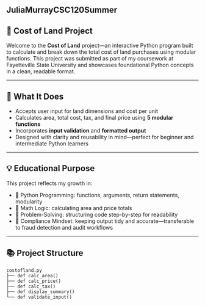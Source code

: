 ## JuliaMurrayCSC120Summer
## 🧮 Cost of Land Project

Welcome to the **Cost of Land** project—an interactive Python program built to calculate and break down the total cost of land purchases using modular functions. This project was submitted as part of my coursework at Fayetteville State University and showcases foundational Python concepts in a clean, readable format.

---

## 🔧 What It Does

- Accepts user input for land dimensions and cost per unit
- Calculates area, total cost, tax, and final price using **5 modular functions**
- Incorporates **input validation** and **formatted output**
- Designed with clarity and reusability in mind—perfect for beginner and intermediate Python learners

---

## 💡 Educational Purpose

This project reflects my growth in:
- 🐍 Python Programming: functions, arguments, return statements, modularity
- 📐 Math Logic: calculating area and price totals
- 🧠 Problem-Solving: structuring code step-by-step for readability
- 🧾 Compliance Mindset: keeping output tidy and accurate—transferable to fraud detection and audit workflows

---

## 📚 Project Structure

```text
costofland.py
├── def calc_area()
├── def calc_price()
├── def calc_tax()
├── def display_summary()
└── def validate_input()

